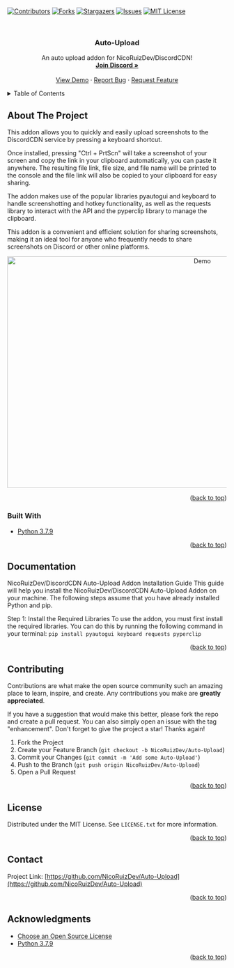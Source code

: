 # <div id="top"></div>
<!--
*** Hi
--> 



<!-- PROJECT SHIELDS -->
<!--
*** I'm using markdown "reference style" links for readability.
*** Reference links are enclosed in brackets [ ] instead of parentheses ( ).
*** See the bottom of this document for the declaration of the reference variables
*** for contributors-url, forks-url, etc. This is an optional, concise syntax you may use.
*** https://www.markdownguide.org/basic-syntax/#reference-style-links
-->
[![Contributors][contributors-shield]][contributors-url]
[![Forks][forks-shield]][forks-url]
[![Stargazers][stars-shield]][stars-url]
[![Issues][issues-shield]][issues-url]
[![MIT License][license-shield]][license-url]



<!-- PROJECT LOGO -->
<br />
<div align="center">
  
  <h3 align="center">Auto-Upload</h3>

  <p align="center">
      An auto upload addon for NicoRuizDev/DiscordCDN!
    <br />
    <a href="https://discord.gg/JRVPjPe3d8"><strong>Join Discord »</strong></a>
    <br />
    <br />
    <a href="https://discord.gg/JRVPjPe3d8">View Demo</a>
    ·
    <a href="https://github.com/NicoRuizDev/Auto-Upload/issues">Report Bug</a>
    ·
    <a href="https://github.com/NicoRuizDev/Auto-Upload/issues">Request Feature</a>
  </p>
</div>



<!-- TABLE OF CONTENTS -->
<details>
  <summary>Table of Contents</summary>
  <ol>
    <li><a href="#about-the-project">About The Project</a></li>
    <li><a href="#installation">Installation</a></li>
    <li><a href="#contributing">Contributing</a></li>
    <li><a href="#license">License</a></li>
    <li><a href="#contact">Contact</a></li>
    <li><a href="#acknowledgments">Acknowledgments</a></li>
  </ol>
</details>



<!-- ABOUT THE PROJECT -->
## About The Project

This addon allows you to quickly and easily upload screenshots to the DiscordCDN service by pressing a keyboard shortcut.

Once installed, pressing "Ctrl + PrtScn" will take a screenshot of your screen and copy the link in your clipboard automatically, you can paste it anywhere. The resulting file link, file size, and file name will be printed to the console and the file link will also be copied to your clipboard for easy sharing.

The addon makes use of the popular libraries pyautogui and keyboard to handle screenshotting and hotkey functionality, as well as the requests library to interact with the API and the pyperclip library to manage the clipboard.

This addon is a convenient and efficient solution for sharing screenshots, making it an ideal tool for anyone who frequently needs to share screenshots on Discord or other online platforms.


<div align="center">
<img src="https://raw.githubusercontent.com/NicoRuizDev/DiscordCDN/main/assets/home.gif" alt="Demo" width="880" height="532">
</div>

<p align="right">(<a href="#top">back to top</a>)</p>



### Built With

* [Python 3.7.9](https://www.python.org)

<p align="right">(<a href="#top">back to top</a>)</p>



<!-- DOCUMENTATION -->
## Documentation

NicoRuizDev/DiscordCDN Auto-Upload Addon Installation Guide
This guide will help you install the NicoRuizDev/DiscordCDN Auto-Upload Addon on your machine. The following steps assume that you have already installed Python and pip.

Step 1: Install the Required Libraries
To use the addon, you must first install the required libraries. You can do this by running the following command in your terminal:
```pip install pyautogui keyboard requests pyperclip```


<p align="right">(<a href="#top">back to top</a>)</p>



<!-- CONTRIBUTING -->
## Contributing

Contributions are what make the open source community such an amazing place to learn, inspire, and create. Any contributions you make are **greatly appreciated**.

If you have a suggestion that would make this better, please fork the repo and create a pull request. You can also simply open an issue with the tag "enhancement".
Don't forget to give the project a star! Thanks again!

1. Fork the Project
2. Create your Feature Branch (`git checkout -b NicoRuizDev/Auto-Upload`)
3. Commit your Changes (`git commit -m 'Add some Auto-Upload'`)
4. Push to the Branch (`git push origin NicoRuizDev/Auto-Upload`)
5. Open a Pull Request

<p align="right">(<a href="#top">back to top</a>)</p>



<!-- LICENSE -->
## License

Distributed under the MIT License. See `LICENSE.txt` for more information.

<p align="right">(<a href="#top">back to top</a>)</p>



<!-- CONTACT -->
## Contact

Project Link: [https://github.com/NicoRuizDev/Auto-Upload](https://github.com/NicoRuizDev/Auto-Upload)

<p align="right">(<a href="#top">back to top</a>)</p>



<!-- ACKNOWLEDGMENTS -->
## Acknowledgments

* [Choose an Open Source License](https://choosealicense.com)
* [Python 3.7.9](https://www.python.org)


<p align="right">(<a href="#top">back to top</a>)</p>



<!-- MARKDOWN LINKS & IMAGES -->
<!-- https://www.markdownguide.org/basic-syntax/#reference-style-links -->
[contributors-shield]: https://img.shields.io/github/contributors/NicoRuizDev/Auto-Upload.svg?style=for-the-badge
[contributors-url]: https://github.com/NicoRuizDev/Auto-Upload/graphs/contributors
[forks-shield]: https://img.shields.io/github/forks/NicoRuizDev/Auto-Upload.svg?style=for-the-badge
[forks-url]: https://github.com/NicoRuizDev/Auto-Upload/network/members
[stars-shield]: https://img.shields.io/github/stars/NicoRuizDev/Auto-Upload.svg?style=for-the-badge
[stars-url]: https://github.com/NicoRuizDev/Auto-Upload/stargazers
[issues-shield]: https://img.shields.io/github/issues/NicoRuizDev/Auto-Upload.svg?style=for-the-badge
[issues-url]: https://github.com/NicoRuizDev/Auto-Upload/issues
[license-shield]: https://img.shields.io/github/license/NicoRuizDev/Auto-Upload.svg?style=for-the-badge
[license-url]: https://github.com/NicoRuizDev/Auto-Upload/blob/master/LICENSE.txt
[product-screenshot]: images/screenshot.png
